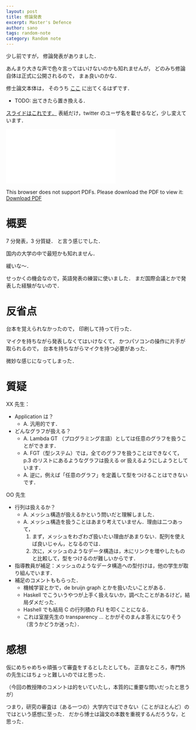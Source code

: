 ```yaml
---
layout: post
title: 修論発表
excerpt: Master's Defence
author: sano
tags: random-note
category: Random note
---
```


少し前ですが，
修論発表がありました．

あんまり大きな声で色々言ってはいけないのかも知れませんが，
どのみち修論自体は正式に公開されるので，
まぁ良いのかな．

修士論文本体は，
そのうち
[ここ](https://waseda.repo.nii.ac.jp/index.php?action=pages_view_main&active_action=repository_view_main_item_snippet&index_id=355&pn=1&count=20&order=7&lang=japanese&page_id=13&block_id=21)
に出てくるはずです．

- TODO: 出てきたら置き換える．

[スライドはこれです．](/blog/materials/sano-masters-defence.pdf)
表紙だけ，twitter のユーザ名を載せるなど，少し変えています．

<object data="/blog/materials/sano-masters-defence.pdf" type="application/pdf" width="100%" height="700px">
  <embed src="/blog/materials/sano-masters-defence.pdf" />
  <p>This browser does not support PDFs. Please download the PDF to view it:
    <a href="/blog/materials/sano-masters-defence.pdf">Download PDF</a>
  </p>
</object>

# 概要

7 分発表，3 分質疑．
と言う感じでした．

国内の大学の中で最短かも知れません．

緩いな〜．

せっかくの機会なので，英語発表の練習に使いました．
まだ国際会議とかで発表した経験がないので．

# 反省点

台本を覚えられなかったので，
印刷して持って行った．

マイクを持ちながら発表しなくてはいけなくて，
かつパソコンの操作に片手が取られるので，
台本を持ちながらマイクを持つ必要があった．

微妙な感じになってしまった．

# 質疑

XX 先生：

- Application は？
  - A. 汎用的です．
- どんなグラフが扱える？
  - A. Lambda GT （プログラミング言語）としては任意のグラフを扱うことができます．
  - A. FGT（型システム）では，全てのグラフを扱うことはできなくて，
    p.3 のリストにあるようなグラフは扱える or 扱えるようにしようとしています．
  - A. 逆に，例えば「任意のグラフ」を定義して型をつけることはできないです．

OO 先生

- 行列は扱えるか？
  - A. メッシュ構造が扱えるかという問いだと理解しました．
  - A. メッシュ構造を扱うことはあまり考えていません．理由は二つあって，
    1. まず，メッシュをわざわざ扱いたい理由があまりない．配列を使えば良いじゃん，となるのでは．
    2. 次に，メッシュのようなデータ構造は，木にリンクを増やしたものと比較して，型をつけるのが難しいからです．
- 指導教員が補足：メッシュのようなデータ構造への型付けは，他の学生が取り組んでいます．
- 補足のコメントももらった．
  - 機械学習とかで，de bruijn graph とかを扱いたいことがある．
  - Haskell でこういうやつが上手く扱えないか，調べたことがあるけど，結局ダメだった．
  - Hashell でも結局 C の行列積の FLI を叩くことになる．
  - これは室屋先生の transparency ... とかがそのまんま答えになりそう（言うかどうか迷った）．

# 感想

仮にめちゃめちゃ頑張って審査をするとしたとしても，
正直なところ，専門外の先生にはちょっと難しいのではと思った．

（今回の教授陣のコメントは的をいていたし，本質的に重要な問いだったと思うが）

つまり，研究の審査は（ある一つの）大学内ではできない（ことがほとんど）のではという感想に至った．
だから博士は論文の本数を重視するんだろうな，と思った．

